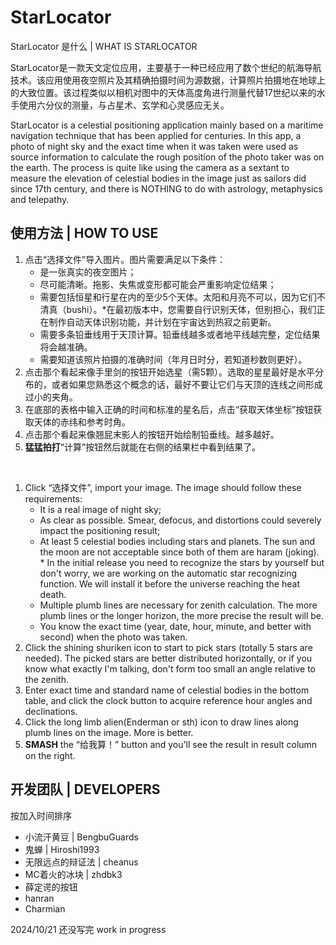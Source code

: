 # StarLocator

StarLocator 是什么 | WHAT IS STARLOCATOR

StarLocator是一款天文定位应用，主要基于一种已经应用了数个世纪的航海导航技术。该应用使用夜空照片及其精确拍摄时间为源数据，计算照片拍摄地在地球上的大致位置。该过程类似以相机对图中的天体高度角进行测量代替17世纪以来的水手使用六分仪的测量，与占星术、玄学和心灵感应无关。

StarLocator is a celestial positioning application mainly based on a maritime navigation technique that has been applied
for centuries. In this app, a photo of night sky and the exact time when it was taken were used as source information to
calculate the rough position of the photo taker was on the earth. The process is quite like using the camera as a
sextant to measure the elevation of celestial bodies in the image just as sailors did since 17th century, and there is
NOTHING to do with astrology, metaphysics and telepathy.

## 使用方法 | HOW TO USE

1. 点击“选择文件”导入图片。图片需要满足以下条件：
    - 是一张真实的夜空图片；
    - 尽可能清晰。拖影、失焦或变形都可能会严重影响定位结果；
    - 需要包括恒星和行星在内的至少5个天体。太阳和月亮不可以，因为它们不清真（bushi）。*在最初版本中，您需要自行识别天体，但别担心，我们正在制作自动天体识别功能，并计划在宇宙达到热寂之前更新。
    - 需要多条铅垂线用于天顶计算。铅垂线越多或者地平线越完整，定位结果将会越准确。
    - 需要知道该照片拍摄的准确时间（年月日时分，若知道秒数则更好）。
2. 点击那个看起来像手里剑的按钮开始选星（需5颗）。选取的星星最好是水平分布的，或者如果您熟悉这个概念的话，最好不要让它们与天顶的连线之间形成过小的夹角。
3. 在底部的表格中输入正确的时间和标准的星名后，点击“获取天体坐标”按钮获取天体的赤纬和参考时角。
4. 点击那个看起来像翘屁末影人的按钮开始绘制铅垂线。越多越好。
5. **猛猛拍打**“计算”按钮然后就能在右侧的结果栏中看到结果了。

<br>

1. Click “选择文件”, import your image. The image should follow these requirements:
    - It is a real image of night sky;
    - As clear as possible. Smear, defocus, and distortions could severely impact the positioning result;
    - At least 5 celestial bodies including stars and planets. The sun and the moon are not acceptable since both of
      them are haram (joking). * In the initial release you need to recognize the stars by yourself but don't worry, we
      are working on the automatic star recognizing function. We will install it before the universe reaching the heat
      death.
    - Multiple plumb lines are necessary for zenith calculation. The more plumb lines or the longer horizon, the more
      precise the result will be.
    - You know the exact time (year, date, hour, minute, and better with second) when the photo was taken.
2. Click the shining shuriken icon to start to pick stars (totally 5 stars are needed). The picked stars are better
   distributed horizontally, or if you know what exactly I'm talking, don't form too small an angle relative to the
   zenith.
3. Enter exact time and standard name of celestial bodies in the bottom table, and click the clock button to acquire
   reference hour angles and declinations.
4. Click the long limb alien(Enderman or sth) icon to draw lines along plumb lines on the image. More is better.
5. **SMASH** the “给我算！” button and you'll see the result in result column on the right.

## 开发团队 | DEVELOPERS

按加入时间排序

- 小流汗黄豆 | BengbuGuards
- 鬼蝉 | Hiroshi1993
- 无限远点的辩证法 | cheanus
- MC着火的冰块 | zhdbk3
- 薛定谔的按钮
- hanran
- Charmian

2024/10/21 还没写完 work in progress
